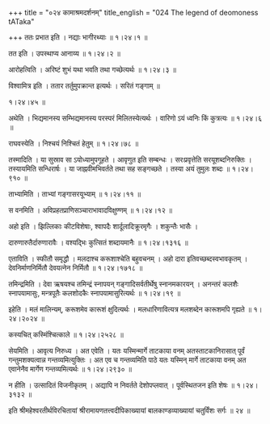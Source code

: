+++
title = "०२४ कामाश्रमदर्शनम्"
title_english = "024 The legend of deomoness tATaka"

+++
ततः प्रभात इति । नद्याः भागीरथ्याः  ॥  १।२४।१ ॥   

  

तत इति । उपस्थाप्य आनाय्य  ॥  १।२४।२ ॥   

  

आरोहत्विति । अरिष्टं शुभं यथा भवति तथा गच्छेत्यर्थः  ॥  १।२४।३ ॥   

  

विश्वामित्र इति । ततार तर्तुमुपक्रान्त इत्यर्थः । सरितं गङ्गाम्  ॥   

१।२४।४५  ॥   

अथेति । भिद्यमानस्य सम्भिद्यमानस्य परस्परं मिलितस्येत्यर्थः । वारिणो ऽयं ध्वनिः किं कुत्रत्यः  ॥  १।२४।६ ॥   

  

राघवस्येति । निश्चयं निश्चितं हेतुम्  ॥  १।२४।७८ ॥   

  

तस्मादिति । या सुस्राव सा ऽयोध्यामुपगूहते । आवृणुत इति सम्बन्धः । सरःप्रवृत्तेति सरयूशब्दनिरुक्तिः । तस्यायमिति सन्धिरार्षः । या जाह्नवीमभिवर्तते तथा सह सङ्गच्छते । तस्या अयं तुमुलः शब्दः  ॥  १।२४।९१० ॥   

  

ताभ्यामिति । ताभ्यां गङ्गासरयूभ्याम्  ॥  १।२४।११ ॥   

  

स वनमिति । अविप्रहतप्राणिसञ्चाराभावादविक्षुण्णम्  ॥  १।२४।१२ ॥   

  

अहो इति । झिल्लिकाः कीटविशेषाः, श्वापदैः शार्दूलादिक्रूरमृगैः । शकुन्तैः भासैः ।  

दारुणारुतैर्दारुणारावैः । वश्यद्भिः कुत्सितं शब्दायमानैः  ॥  १।२४।१३१६ ॥   

  

एताविति । स्फीतौ समृद्धौ । मलदाश्च करूशाश्चेति बहुवचनम् । अहो दारा इतिवच्छब्दस्वभावकृतम् । देवनिर्माणनिर्मितौ देवयत्नेन निर्मितौ  ॥  १।२४।१७१८ ॥   

  

तमिन्द्रमिति । देवा ऋषयश्च तमिन्द्रं स्नापयन् गङ्गादिसर्वतीर्थेषु स्नानमकारयन् । अनन्तरं कलशैः स्नापयामासुः, मन्त्रपूतैः कलशोदकैः स्नापयामासुरित्यर्थः  ॥  १।२४।१९ ॥   

  

इहेति । मलं मालिन्यम्, करूशमेव कारूशं क्षुदित्यर्थः । मलधारिणावित्यत्र मलशब्देन कारूशमपि गृह्यते  ॥  १।२४।२०२४ ॥   

  

कस्यचित् कस्मिंश्चित्काले  ॥  १।२४।२५२८ ॥   

  

सेयमिति । आवृत्य निरुध्य । अत एवेति । यतः यस्मिन्मार्गे ताटकाया वनम् अतस्ताटकानिरासात् पूर्वं गन्तुमशक्यत्वान्न गन्तव्यमित्युक्तिः । अत एव च गन्तव्यमिति पाठे यतः यस्मिन् मार्गे ताटकाया वनम् अत एवानेनैव मार्गेण गन्तव्यमित्यर्थः  ॥  १।२४।२९३० ॥   

  

न हीति । उत्सादितं विजनीकृतम् । अद्यापि न निवर्तते देशोपप्लवात् । पूर्वस्थितजन इति शेषः  ॥  १।२४।३१३२ ॥   

  

इति श्रीमहेश्वरतीर्थविरचितायां श्रीरामायणतत्त्वदीपिकाख्यायां बालकाण्डव्याख्यायां चतुर्विंशः सर्गः  ॥  २४  ॥   

  

  

